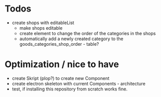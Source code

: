 # Todos
- create shops with editableList
    - make shops editable
    - create element to change the order of the categories in the shops
    - automatically add a newly created category to the goods_categories_shop_order - table?

# Optimization / nice to have
- create Skript (plop?) to create new Component
- create electron skeleton with current Components - architecture
- test, if installing this repository from scratch works fine.